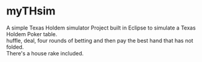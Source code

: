 # myTHsim
A simple Texas Holdem simulator
Project built in Eclipse to simulate a Texas Holdem Poker table.  
huffle, deal, four rounds of betting and then pay the best hand that has not folded.  
There's a house rake included.

